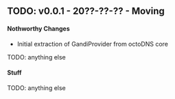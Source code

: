 ## TODO: v0.0.1 - 20??-??-?? - Moving

#### Nothworthy Changes

* Initial extraction of GandiProvider from octoDNS core

TODO: anything else

#### Stuff

TODO: anything else
